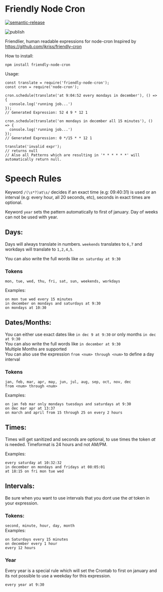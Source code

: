 # Friendly Node Cron

[![semantic-release](https://img.shields.io/badge/%20%20%F0%9F%93%A6%F0%9F%9A%80-semantic--release-e10079.svg)](https://github.com/semantic-release/semantic-release)

![publish](https://github.com/FreaKzero/friendly-node-cron/actions/workflows/publish.yml/badge.svg)

Friendlier, human readable expressions for node-cron
Inspired by https://github.com/jkriss/friendly-cron

How to install:

```
npm install friendly-node-cron
```

Usage:

```
const translate = require('friendly-node-cron');
const cron = require('node-cron');

cron.schedule(translate('at 9:04:52 every mondays in december'), () => {
  console.log('running job...')
});
// Generated Expression: 52 4 9 * 12 1

cron.schedule(translate('on mondays in december all 15 minutes'), () => {
  console.log('running job...')
});
// Generated Expression: 0 */15 * * 12 1

translate('invalid expr');
// returns null
// Also all Patterns which are resulting in '* * * * * *' will automatically return null.
```

# Speech Rules

Keyword `/(\s*?)at\s/` decides if an exact time (e.g: 09:40:31) is used or an interval (e.g: every hour, all 20 seconds, etc), seconds in exact times are optional.

Keyword `year` sets the pattern automatically to first of january. Day of weeks can not be used with year.

## Days:

Days will always translate in numbers. `weekends` translates to `6,7` and workdays will translate to `1,2,4,5`.

You can also write the full words like `on saturday at 9:30`

### Tokens

`mon, tue, wed, thu, fri, sat, sun, weekends, workdays`

Examples:

```
on mon tue wed every 15 minutes
in december on mondays and saturdays at 9:30
on mondays at 10:30
```

## Dates/Months:

You can either use exact dates like `in dec 9 at 9:30` or only months `in dec at 9:30`  
You can also write the full words like `in december at 9:30`  
Multiple Months are supported  
You can also use the expression `from <num> through <num>` to define a day interval

### Tokens

`jan, feb, mar, apr, may, jun, jul, aug, sep, oct, nov, dec`  
`from <num> through <num>`

Examples:

```
on jan feb mar only mondays tuesdays and saturdays at 9:30
on dec mar apr at 13:37
on march and april from 15 through 25 on every 2 hours
```

## Times:

Times will get sanitized and seconds are optional, to use times the token _at_ is needed. Timeformat is 24 hours and not AM/PM.

Examples:

```
every saturday at 10:32:32
in december on mondays and fridays at 08:05:01
at 18:15 on fri mon tue wed
```

## Intervals:

Be sure when you want to use intervals that you dont use the _at_ token in your expression.

### Tokens:

`second, minute, hour, day, month`  
Examples:  

```
on Saturdays every 15 minutes
on december every 1 hour
every 12 hours
```

### Year

Every year is a special rule which will set the Crontab to first on january and its not possible to use a weekday for this expression.

```
every year at 9:30
```
